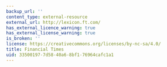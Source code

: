 ```yaml
---
backup_url: ''
content_type: external-resource
external_url: http://lexicon.ft.com/
has_external_licence_warning: true
has_external_license_warning: true
is_broken: ''
license: https://creativecommons.org/licenses/by-nc-sa/4.0/
title: Financial Times
uid: 33500197-7d58-40a6-8bf1-76964cafc1a1
---
```


